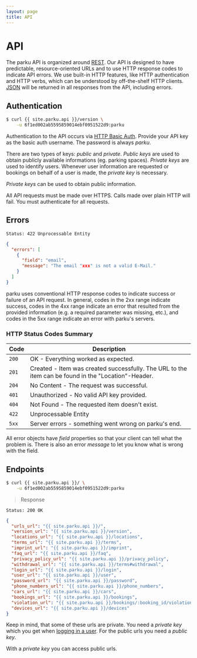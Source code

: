 ```yaml
---
layout: page
title: API
---
```


# API

The parku API is organized around [REST][REST]. Our API is designed to have predictable, resource-oriented URLs and to use HTTP response codes to indicate API errors. We use built-in HTTP features, like HTTP authentication and HTTP verbs, which can be understood by off-the-shelf HTTP clients. [JSON][JSON] will be returned in all responses from the API, including errors.

<!-- no
You can provide the `Accept-Language` header information for all your requests. Localized content is returned when available. Default content is english.
-->

## Authentication

```sh
$ curl {{ site.parku.api }}/version \
    -u 6f1ed002ab5595859014ebf0951522d9:parku
```

Authentication to the API occurs via [HTTP Basic Auth][HTTP Basic Auth]. Provide your API key as the basic auth username. The password is always _parku_.

There are two types of keys: _public_ and _private_. _Public keys_ are used to obtain publicly available informations (eg. parking spaces). _Private keys_ are used to identify users. Whenever user information are requested or bookings on behalf of a user is made, the _private key_ is necessary.

_Private keys_ can be used to obtain public information.

All API requests must be made over HTTPS. Calls made over plain HTTP will fail. You must authenticate for all requests.


## Errors

```nginx
Status: 422 Unprocessable Entity
```

```json
{
  "errors": [
    {
      "field": "email",
      "message": "The email "xxx" is not a valid E-Mail."
    }
  ]
}
```

parku uses conventional HTTP response codes to indicate success or failure of an API request. In general, codes in the 2xx range indicate success, codes in the 4xx range indicate an error that resulted from the provided information (e.g. a required parameter was missing, etc.), and codes in the 5xx range indicate an error with parku's servers.

### HTTP Status Codes Summary

Code   | Description
---    |---
`200`  | OK - Everything worked as expected.
`201`  | Created - Item was created successfully. The URL to the item can be found in the "Location"-Header.
`204`  | No Content - The request was successful.
`401`  | Unauthorized - No valid API key provided.
`404`  | Not Found - The requested item doesn't exist.
`422`  |  Unprocessable Entity
`5xx`  | Server errors - something went wrong on parku's end.

All error objects have _field_ properties so that your client can tell what the problem is. There is also an error _message_ to let you know what is wrong with the field.

## Endpoints

```sh
$ curl {{ site.parku.api }}/ \
    -u 6f1ed002ab5595859014ebf0951522d9:parku
```

> Response

```nginx
Status: 200 OK
```
```json
{
  "urls_url": "{{ site.parku.api }}/",
  "version_url": "{{ site.parku.api }}/version",
  "locations_url": "{{ site.parku.api }}/locations",
  "terms_url": "{{ site.parku.api }}/terms",
  "imprint_url": "{{ site.parku.api }}/imprint",
  "faq_url": "{{ site.parku.api }}/faq",
  "privacy_policy_url": "{{ site.parku.api }}/privacy_policy",
  "withdrawal_url": "{{ site.parku.api }}/terms#withdrawal",
  "login_url": "{{ site.parku.api }}/login",
  "user_url": "{{ site.parku.api }}/user",
  "password_url": "{{ site.parku.api }}/password",
  "phone_numbers_url": "{{ site.parku.api }}/phone_numbers",
  "cars_url": "{{ site.parku.api }}/cars",
  "bookings_url": "{{ site.parku.api }}/bookings",
  "violation_url": "{{ site.parku.api }}/bookings/:booking_id/violation",
  "devices_url": "{{ site.parku.api }}/devices"
}
```

Keep in mind, that some of these urls are private. You need a _private key_ which you get when [logging in a user][login].
For the public urls you need a _public key_.

With a _private key_ you can access public urls.

  [REST]: http://en.wikipedia.org/wiki/Representational_State_Transfer
  [JSON]: http://www.json.org/
  [HTTP Basic Auth]: http://en.wikipedia.org/wiki/Basic_access_authentication
  [HTTPS]: http://en.wikipedia.org/wiki/HTTP_Secure
  [login]: /api/login/
  [createuser]: /api/user/#toc_1

